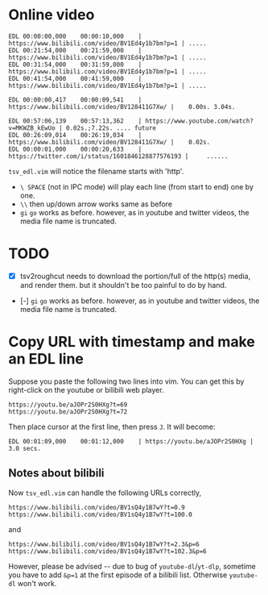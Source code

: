 # Online video

```
EDL	00:00:00,000	00:00:10,000	| https://www.bilibili.com/video/BV1Ed4y1b7bm?p=1 |	.....
EDL	00:21:54,000	00:21:59,000	| https://www.bilibili.com/video/BV1Ed4y1b7bm?p=1 |	.....
EDL	00:31:54,000	00:31:59,000	| https://www.bilibili.com/video/BV1Ed4y1b7bm?p=1 |	.....
EDL	00:41:54,000	00:41:59,000	| https://www.bilibili.com/video/BV1Ed4y1b7bm?p=1 |	.....

EDL	00:00:00,417	00:00:09,541	| https://www.bilibili.com/video/BV128411G7Xw/ |	0.00s. 3.04s. 

EDL	00:57:06,139	00:57:13,362	| https://www.youtube.com/watch?v=MKWZB_kEwUo |	0.02s.;7.22s. .... future
EDL	00:26:09,014	00:26:19,034	| https://www.bilibili.com/video/BV128411G7Xw/ |	0.02s.
EDL	00:00:01,000	00:00:20,633	| https://twitter.com/i/status/1601846128877576193 |	 ......
```

`tsv_edl.vim` will notice the filename starts with 'http'.

 - `\ SPACE` (not in IPC mode) will play each line (from start to end) one by one. 
 - `\\` then up/down arrow works same as before
 - `gi`  `go` works as before. however, as in youtube and twitter videos, the media file name is truncated. 

# TODO

 - [X] tsv2roughcut needs to download the portion/full of the http(s) media, and render them. but it shouldn't be too painful to do by hand.
 - [-] `gi`  `go` works as before. however, as in youtube and twitter videos, the media file name is truncated. 


# Copy URL with timestamp and make an EDL line

Suppose you paste the following two lines into vim. You can get this by right-click on the youtube or bilibili web player.

```
https://youtu.be/aJOPr2S0HXg?t=69
https://youtu.be/aJOPr2S0HXg?t=72
```

Then place cursor at the first line, then press `J`. It will become:

```
EDL	00:01:09,000	00:01:12,000	| https://youtu.be/aJOPr2S0HXg |	3.0 secs. 
```
## Notes about bilibili

Now `tsv_edl.vim` can handle the following URLs correctly,

```
https://www.bilibili.com/video/BV1sQ4y1B7wY?t=0.9
https://www.bilibili.com/video/BV1sQ4y1B7wY?t=100.0
```

and 


```
https://www.bilibili.com/video/BV1sQ4y1B7wY?t=2.3&p=6
https://www.bilibili.com/video/BV1sQ4y1B7wY?t=102.3&p=6
```


However, please be advised -- due to bug of `youtube-dl`/`yt-dlp`, sometime you have to add `&p=1` at the first episode of a bilibili list. Otherwise `youtube-dl` won't work.
